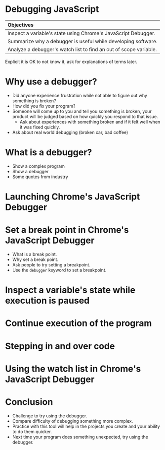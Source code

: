 # Debugging JavaScript

 | Objectives |
 | :--- |
 | Inspect a variable's state using Chrome's JavaScript Debugger. |
 | Summarize why a debugger is useful while developing software. |
 | Analyze a debugger's watch list to find an out of scope variable. |


 Explicit it is OK to not know it, ask for explanations of terms later.


# Why use a debugger?
* Did anyone experience frustration while not able to figure out why something is broken?
* How did you fix your program?
* Someone will come up to you and tell you something is broken, your product will be judged based on how quickly you respond to that issue.
  * Ask about experiences with something broken and if it felt well when it was fixed quickly.
* Ask about real world debugging (broken car, bad coffee)
# What is a debugger?
* Show a complex program
* Show a debugger
* Some quotes from industry
# Launching Chrome's JavaScript Debugger
# Set a break point in Chrome's JavaScript Debugger
* What is a break point.
* Why set a break point.
* Ask people to try setting a breakpoint.
* Use the `debugger` keyword to set a breakpoint.
# Inspect a variable's state while execution is paused
# Continue execution of the program
# Stepping in and over code
# Using the watch list in Chrome's JavaScript Debugger
# Conclusion
* Challenge to try using the debugger.
* Compare difficulty of debugging something more complex.
* Practice with this tool will help in the projects you create and your ability to do them quicker.
* Next time your program does something unexpected, try using the debugger.
